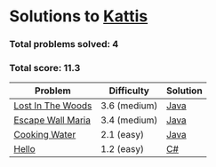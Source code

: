 # Solutions to [Kattis](https://open.kattis.com/problems)

### Total problems solved: **4**
### Total score: **11.3**

| Problem | Difficulty | Solution |
| ------- | ---------- | -------- |
|[Lost In The Woods](https://open.kattis.com/problems/lostinthewoods)| 3.6 (medium) |[Java](LostInTheWoods/LostInTheWoods.java)|
|[Escape Wall Maria](https://open.kattis.com/problems/escapewallmaria)| 3.4 (medium) |[Java](EscapeWallMaria/EscapeWallMaria.java)|
|[Cooking Water](https://open.kattis.com/problems/cookingwater)| 2.1 (easy) |[Java](CookingWater/CookingWater.java)|
|[Hello](https://open.kattis.com/problems/hello)| 1.2 (easy) |[C#](Hello/Hello.cs)|
